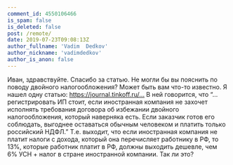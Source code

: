 ```yaml
---
comment_id: 4550106466
is_spam: false
is_deleted: false
post: /remote/
date: 2019-07-23T09:08:13Z
author_fullname: 'Vadim  Dedkov'
author_nickname: 'vadimdedkov'
author_is_anon: false
---
```


<p>Иван, здравствуйте. Спасибо за статью. Не могли бы вы пояснить по поводу двойного налогообложения? Может быть вам что-то известно. Я нашел одну статью: <a href="https://journal.tinkoff.ru/ask/es-vs-rf-taxes/" rel="nofollow noopener" title="https://journal.tinkoff.ru/ask/es-vs-rf-taxes/">https://journal.tinkoff.ru/...</a> В ней говорится, что “... регистрировать ИП стоит, если иностранная компания не захочет исполнять требования договора об избежании двойного налогообложения, который наверняка есть. Если заказчик готов его соблюдать, выгоднее оставаться обычным человеком и платить только российский НДФЛ.” Т.е. выходит, что если иностранная компания не платит налоги с дохода, который она перечисляет работнику в РФ, то 13%, которые работник платит в РФ, должны выходить дешевле, чем 6% УСН + налог в стране иностранной компании. Так ли это?</p>
